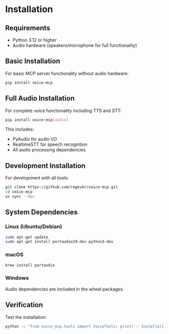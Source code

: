 # Installation

## Requirements

- Python 3.12 or higher
- Audio hardware (speakers/microphone for full functionality)

## Basic Installation

For basic MCP server functionality without audio hardware:

```bash
pip install voice-mcp
```

## Full Audio Installation

For complete voice functionality including TTS and STT:

```bash
pip install voice-mcp[audio]
```

This includes:
- PyAudio for audio I/O
- RealtimeSTT for speech recognition
- All audio processing dependencies

## Development Installation

For development with all tools:

```bash
git clone https://github.com/regevbr/voice-mcp.git
cd voice-mcp
uv sync --dev
```

## System Dependencies

### Linux (Ubuntu/Debian)
```bash
sudo apt-get update
sudo apt-get install portaudio19-dev python3-dev
```

### macOS
```bash
brew install portaudio
```

### Windows
Audio dependencies are included in the wheel packages.

## Verification

Test the installation:

```bash
python -c "from voice_mcp.tools import VoiceTools; print('✅ Installation successful')"
```
